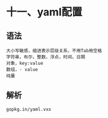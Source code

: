 # 十一、yaml配置

## 语法
    大小写敏感，缩进表示层级关系，不用Tab用空格
    字符串，布尔，整数，浮点，时间，日期
    对象，key:value
    数组，- value
    纯量

## 解析
    gopkg.in/yaml.vxx